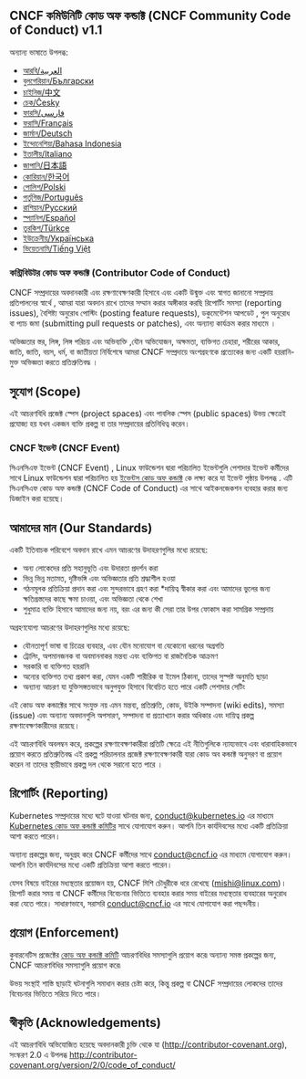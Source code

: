 ## CNCF কমিউনিটি কোড অফ কন্ডাক্ট (CNCF Community Code of Conduct) v1.1

অন্যান্য ভাষাতে উপলব্ধ:
- [আরবি/العربية](code-of-conduct-languages/ar.md)
- [বুলগেরিয়ান/Български](code-of-conduct-languages/bg.md)
- [চাইনিজ/中文](code-of-conduct-languages/zh.md)
- [চেক/Česky](code-of-conduct-languages/cs.md)
- [ফারসি/فارسی](code-of-conduct-languages/fa.md)
- [ফরাসি/Français](code-of-conduct-languages/fr.md)
- [জার্মান/Deutsch](code-of-conduct-languages/de.md)
- [ইন্দোনেশিয়া/Bahasa Indonesia](code-of-conduct-languages/id.md)
- [ইতালীয়/Italiano](code-of-conduct-languages/it.md)
- [জাপানি/日本語](code-of-conduct-languages/jp.md)
- [কোরিয়ান/한국어](code-of-conduct-languages/ko.md)
- [পোলিশ/Polski](code-of-conduct-languages/pl.md)
- [পর্তুগিজ/Português](কোড-অফ-কন্ডাক্ট-ভাষা/pt.md)
- [রাশিয়ান/Русский](code-of-conduct-languages/ru.md)
- [স্প্যানিশ/Español](code-of-conduct-languages/es.md)
- [তুরকিশ/Türkçe](code-of-conduct-languages/tr.md)
- [ইউক্রেনীয়/Українська](code-of-conduct-languages/uk.md)
- [ভিয়েতনামি/Tiếng Việt](code-of-conduct-languages/vi.md)


### কন্ট্রিবিউটর কোড অফ কন্ডাক্ট (Contributor Code of Conduct)

CNCF সম্প্রদায়ের অবদানকারী এবং রক্ষণাবেক্ষণকারী হিসাবে এবং একটি উন্মুক্ত এবং স্বাগত জানানো সম্প্রদায় প্রতিপালনের স্বার্থে
, আমরা যারা অবদান রাখে তাদের সম্মান করার অঙ্গীকার করছি
রিপোর্টিং সমস্যা (reporting issues), বৈশিষ্ট্য অনুরোধ পোস্টিং (posting feature requests), ডকুমেন্টেশন আপডেট ,
পুল অনুরোধ বা প্যাচ জমা (submitting pull requests or patches), এবং অন্যান্য কার্যক্রম করার মাধ্যমে ।

অভিজ্ঞতার স্তর, লিঙ্গ, লিঙ্গ পরিচয় এবং অভিব্যক্তি ,যৌন অভিযোজন, অক্ষমতা, ব্যক্তিগত চেহারা, শরীরের আকার, জাতি, জাতি, বয়স, ধর্ম, বা জাতীয়তা নির্বিশেষে আমরা CNCF সম্প্রদায়ে অংশগ্রহণকে প্রত্যেকের জন্য একটি হয়রানি-মুক্ত অভিজ্ঞতা করতে প্রতিশ্রুতিবদ্ধ ।


## সুযোগ (Scope)

এই আচরণবিধি প্রজেক্ট স্পেস (project spaces) এবং পাবলিক স্পেস (public spaces) উভয় ক্ষেত্রেই প্রযোজ্য হয় যখন একজন ব্যক্তি প্রকল্প বা তার সম্প্রদায়ের প্রতিনিধিত্ব করেন।

### CNCF ইভেন্ট (CNCF Event)

সিএনসিএফ ইভেন্ট (CNCF Event) ,  Linux ফাউন্ডেশন দ্বারা পরিচালিত ইভেন্টগুলি পেশাদার ইভেন্ট কর্মীদের সাথে Linux ফাউন্ডেশন দ্বারা পরিচালিত হয় [ইভেন্টস কোড অফ কন্ডাক্ট](https://events.linuxfoundation.org/code-of-conduct/) কে  লক্ষ্য করে যা ইভেন্ট পৃষ্ঠায় উপলব্ধ . এটি সিএনসিএফ কোড অফ কন্ডাক্ট (CNCF Code of Conduct)  এর  সাথে আইকনজেকশন ব্যবহার করার জন্য ডিজাইন করা হয়েছে।


## আমাদের মান (Our Standards)

একটি ইতিবাচক পরিবেশে অবদান রাখে এমন আচরণের উদাহরণগুলির মধ্যে রয়েছে:

* অন্য লোকেদের প্রতি সহানুভূতি এবং উদারতা প্রদর্শন করা
* ভিন্ন ভিন্ন মতামত, দৃষ্টিভঙ্গি এবং অভিজ্ঞতার প্রতি শ্রদ্ধাশীল হওয়া
* গঠনমূলক প্রতিক্রিয়া প্রদান করা এবং সুন্দরভাবে গ্রহণ করা
*দায়িত্ব স্বীকার করা এবং আমাদের ভুলের জন্য ক্ষতিগ্রস্তদের কাছে ক্ষমা চাওয়া,
  এবং অভিজ্ঞতা থেকে শেখা
* শুধুমাত্র ব্যক্তি হিসাবে আমাদের জন্য নয়, বরং এর জন্য কী সেরা তার উপর ফোকাস করা
  সামগ্রিক সম্প্রদায়

অগ্রহণযোগ্য আচরণের উদাহরণগুলির মধ্যে রয়েছে:

* যৌনতাপূর্ণ ভাষা বা চিত্রের ব্যবহার, এবং যৌন মনোযোগ বা
  যেকোনো ধরনের অগ্রগতি
* ট্রোলিং, অপমানজনক বা অবমাননাকর মন্তব্য এবং ব্যক্তিগত বা রাজনৈতিক আক্রমণ
* সরকারি বা ব্যক্তিগত হয়রানি
* অন্যের ব্যক্তিগত তথ্য প্রকাশ করা, যেমন একটি শারীরিক বা ইমেল
  ঠিকানা, তাদের সুস্পষ্ট অনুমতি ছাড়া
* অন্যান্য আচরণ যা যুক্তিসঙ্গতভাবে অনুপযুক্ত হিসাবে বিবেচিত হতে পারে একটি পেশাদার সেটিং 



এই কোড অফ কন্ডাক্টের সাথে সংযুক্ত নয় এমন মন্তব্য, প্রতিশ্রুতি, কোড, উইকি সম্পাদনা (wiki edits), সমস্যা (issue) এবং অন্যান্য অবদানগুলি অপসারণ, সম্পাদনা বা প্রত্যাখ্যান করার অধিকার এবং দায়িত্ব প্রকল্প রক্ষণাবেক্ষণকারীদের  রয়েছে।

এই আচরণবিধি অবলম্বন করে, প্রকল্পের রক্ষণাবেক্ষণকারীরা প্রতিটি ক্ষেত্রে এই নীতিগুলিকে ন্যায্যভাবে এবং ধারাবাহিকভাবে প্রয়োগ করতে প্রতিশ্রুতিবদ্ধ  এই প্রকল্প পরিচালনার প্রজেক্ট রক্ষণাবেক্ষণকারী যারা কোড অব কন্ডাক্ট অনুসরণ বা প্রয়োগ করেন না
তাদের স্থায়ীভাবে প্রকল্প দল থেকে সরানো হতে পারে । 


## রিপোর্টিং (Reporting)

Kubernetes সম্প্রদায়ের মধ্যে ঘটে যাওয়া ঘটনার জন্য, <conduct@kubernetes.io> এর মাধ্যমে [Kubernetes কোড অফ কন্ডাক্ট কমিটির](https://git.k8s.io/community/committee-code-of-conduct) সাথে যোগাযোগ করুন। আপনি তিন কার্যদিবসের মধ্যে একটি প্রতিক্রিয়া আশা করতে পারেন।

অন্যান্য প্রকল্পের জন্য, অনুগ্রহ করে CNCF কর্মীদের সাথে <conduct@cncf.io> এর মাধ্যমে যোগাযোগ করুন। আপনি তিন কার্যদিবসের মধ্যে একটি প্রতিক্রিয়া আশা করতে পারেন।

যেসব বিষয়ে বাইরের মধ্যস্থতার প্রয়োজন হয়, CNCF মিশি চৌধুরীকে ধরে রেখেছে (mishi@linux.com)। রিপোর্ট করার সময় বা CNCF কর্মীদের বিবেচনার ভিত্তিতে ব্যবহার করার সময় বাইরের মধ্যস্থতার ব্যবহারের অনুরোধ করা যেতে পারে। সাধারণভাবে, সরাসরি <conduct@cncf.io> এর সাথে যোগাযোগ করা পছন্দনীয়।




## প্রয়োগ (Enforcement)

কুবারনেটিস প্রজেক্টের [কোড অফ কন্ডাক্ট কমিটি](https://github.com/kubernetes/community/tree/master/committee-code-of-conduct) আচরণবিধির সমস্যাগুলি প্রয়োগ করে৷ অন্যান্য সমস্ত প্রকল্পের জন্য, CNCF আচরণবিধির সমস্যাগুলি প্রয়োগ করে৷

উভয় সংস্থাই শাস্তি ছাড়াই ঘটনাগুলি সমাধান করার চেষ্টা করে, কিন্তু প্রকল্প বা CNCF সম্প্রদায়ের লোকদের তাদের বিবেচনার ভিত্তিতে সরিয়ে দিতে পারে।

## স্বীকৃতি (Acknowledgements)

এই আচরণবিধি  অভিযোজিত হয়েছে অবদানকারী চুক্তি থেকে যা
(http://contributor-covenant.org), সংস্করণ 2.0 এ উপলব্ধ
http://contributor-covenant.org/version/2/0/code_of_conduct/
